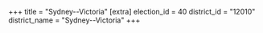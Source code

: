 +++
title = "Sydney--Victoria"
[extra]
election_id = 40
district_id = "12010"
district_name = "Sydney--Victoria"
+++
